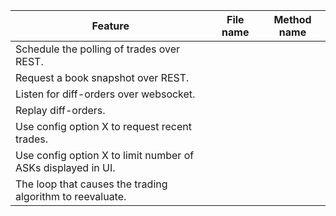 | Feature                                   | File name | Method name   |
|   ------------------------------------------|-----------|-------------|
| Schedule the polling of trades over REST. |           |  |
| Request a book snapshot over REST.        |           |             |
| Listen for diff-orders over websocket.    |           |             |
|Replay diff-orders.
|Use config option X to request  recent trades.|        |             |
|Use config option X to limit number of ASKs displayed in UI.
|The loop that causes the trading algorithm to reevaluate.  